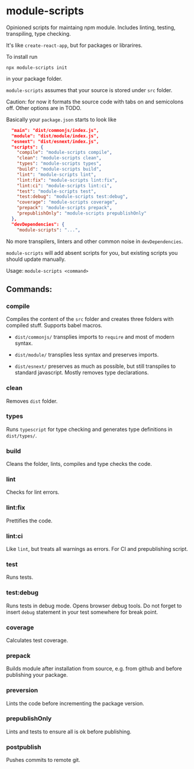 # module-scripts

Opinioned scripts for maintaing npm module. Includes linting, testing, transpiling, type checking.

It's like `create-react-app`, but for packages or librarires.

To install run
```
npx module-scripts init
```
in your package folder.

`module-scripts` assumes that your source is stored under `src` folder.

Caution: for now it formats the source code with tabs on and semicolons off. Other options are in TODO.

Basically your `package.json` starts to look like
```json
  "main": "dist/commonjs/index.js",
  "module": "dist/module/index.js",
  "esnext": "dist/esnext/index.js",
  "scripts": {
    "compile": "module-scripts compile",
    "clean": "module-scripts clean",
    "types": "module-scripts types",
    "build": "module-scripts build",
    "lint": "module-scripts lint",
    "lint:fix": "module-scripts lint:fix",
    "lint:ci": "module-scripts lint:ci",
    "test": "module-scripts test",
    "test:debug": "module-scripts test:debug",
    "coverage": "module-scripts coverage",
    "prepack": "module-scripts prepack",
    "prepublishOnly": "module-scripts prepublishOnly"
  },
  "devDependencies": {
    "module-scripts": "...",
```

No more transpilers, linters and other common noise in `devDependencies`.

`module-scripts` will add absent scripts for you, but existing scripts you should update manually.

Usage: `module-scripts <command>`

## Commands:

### compile

Compiles the content of the `src` folder and creates three folders with compiled stuff. Supports babel macros.

- `dist/commonjs/`
transplies imports to `require` and most of modern syntax.

- `dist/module/`
transplies less syntax and preserves imports.

- `dist/esnext/`
preserves as much as possible, but still transpiles to standard javascript. Mostly removes type declarations.

### clean

Removes `dist` folder.

### types

Runs `typescript` for type checking and generates type definitions in `dist/types/`.

### build

Cleans the folder, lints, compiles and type checks the code.

### lint

Checks for lint errors.

### lint:fix

Prettifies the code.

### lint:ci

Like `lint`, but treats all warnings as errors. For CI and prepublishing script.

### test

Runs tests.

### test:debug

Runs tests in debug mode. Opens browser debug tools. Do not forget to insert `debug` statement in your test somewhere for break point.

### coverage

Calculates test coverage.

### prepack

Builds module after installation from source, e.g. from github and before publishing your package.

### preversion

Lints the code before incrementing the package version.

### prepublishOnly

Lints and tests to ensure all is ok before publishing.

### postpublish

Pushes commits to remote git.
